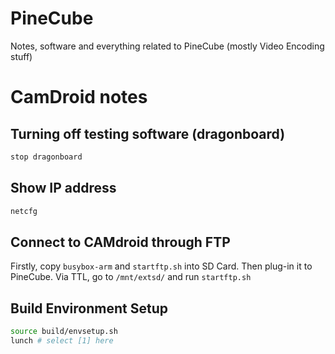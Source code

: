 # PineCube
Notes, software and everything related to PineCube (mostly Video Encoding stuff)

# CamDroid notes
## Turning off testing software (dragonboard)
```sh
stop dragonboard
```
## Show IP address
```sh
netcfg
```
## Connect to CAMdroid through FTP

Firstly, copy `busybox-arm` and `startftp.sh` into SD Card. Then plug-in it to PineCube. Via TTL, go to `/mnt/extsd/` and run `startftp.sh`

## Build Environment Setup

```sh
source build/envsetup.sh
lunch # select [1] here
````